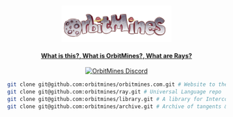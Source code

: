<div align="center">

<picture>
  <source media="(prefers-color-scheme: dark)" srcset="https://github.com/orbitmines/.github/blob/main/profile/orbitmines.logo.3000x1000.png">
  <img alt="OrbitMines Logo" src="https://github.com/orbitmines/.github/blob/main/profile/orbitmines.logo.3000x1000.png" width="50%" height="50%">
</picture>

#### [What is this?, What is OrbitMines?, What are Rays?](https://github.com/orbitmines/orbitmines.com?tab=readme-ov-file#what-is-this-what-is-orbitmines-what-are-rays)

[![OrbitMines Discord](https://img.shields.io/discord/1055502602365845534.svg?label=Discord&logo=Discord&colorB=7289da&style=for-the-badge)](https://discord.orbitmines.com)

</div>

```sh
git clone git@github.com:orbitmines/orbitmines.com.git # Website to the old internet
git clone git@github.com:orbitmines/ray.git # Universal Language repo
git clone git@github.com:orbitmines/library.git # A library for Intercommunication between Languages
git clone git@github.com:orbitmines/archive.git # Archive of tangents & history
```
